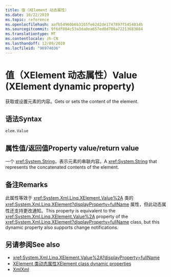 ```yaml
---
title: 值（XElement 动态属性）
ms.date: 10/22/2019
ms.topic: reference
ms.openlocfilehash: aafb54960b6b3165fe62d2de1747897f5454034b
ms.sourcegitcommit: 9f6df084c53a3da0ea657ed0d708a72213683084
ms.translationtype: MT
ms.contentlocale: zh-CN
ms.lasthandoff: 12/09/2020
ms.locfileid: "96974036"
---
```

# <a name="value-xelement-dynamic-property"></a><span data-ttu-id="53993-102">值（XElement 动态属性）</span><span class="sxs-lookup"><span data-stu-id="53993-102">Value (XElement dynamic property)</span></span>

<span data-ttu-id="53993-103">获取或设置元素的内容。</span><span class="sxs-lookup"><span data-stu-id="53993-103">Gets or sets the content of the element.</span></span>

## <a name="syntax"></a><span data-ttu-id="53993-104">语法</span><span class="sxs-lookup"><span data-stu-id="53993-104">Syntax</span></span>

```xaml
elem.Value
```

## <a name="property-valuereturn-value"></a><span data-ttu-id="53993-105">属性值/返回值</span><span class="sxs-lookup"><span data-stu-id="53993-105">Property value/return value</span></span>

<span data-ttu-id="53993-106">一个 <xref:System.String>，表示元素的串联内容。</span><span class="sxs-lookup"><span data-stu-id="53993-106">A <xref:System.String> that represents the concatenated contents of the element.</span></span>

## <a name="remarks"></a><span data-ttu-id="53993-107">备注</span><span class="sxs-lookup"><span data-stu-id="53993-107">Remarks</span></span>

<span data-ttu-id="53993-108">此属性等效于 <xref:System.Xml.Linq.XElement.Value%2A> 类的 <xref:System.Xml.Linq.XElement?displayProperty=fullName> 属性，但此动态属性还支持更改通知。</span><span class="sxs-lookup"><span data-stu-id="53993-108">This property is equivalent to the <xref:System.Xml.Linq.XElement.Value%2A> property of the <xref:System.Xml.Linq.XElement?displayProperty=fullName> class, but this dynamic property also supports change notifications.</span></span>

## <a name="see-also"></a><span data-ttu-id="53993-109">另请参阅</span><span class="sxs-lookup"><span data-stu-id="53993-109">See also</span></span>

- <xref:System.Xml.Linq.XElement.Value%2A?displayProperty=fullName>
- [<span data-ttu-id="53993-110">XElement 类动态属性</span><span class="sxs-lookup"><span data-stu-id="53993-110">XElement class dynamic properties</span></span>](attribute-xelement-dynamic-property.md)
- [<span data-ttu-id="53993-111">Xml</span><span class="sxs-lookup"><span data-stu-id="53993-111">Xml</span></span>](xml-xelement-dynamic-property.md)
